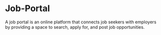# Job-Portal
A job portal is an online platform that connects job seekers with employers by providing a space to search, apply for, and post job opportunities.
